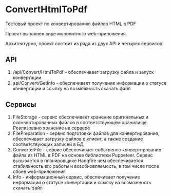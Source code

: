 # ConvertHtmlToPdf
Тестовый проект по конвертированию файлов HTML в PDF

Проект выполнен виде монолитного web-приложения

Архитектурно, проект состоит из ряда из двух API и четырех сервисов

## API
1) /api/Convert/HtmlToPdf - обеспечивает загрузку файла и запуск конвертации
2) api/Convert/GetInfo - обеспечивает получение информации о статусе конвертации и ссылку на возможность скачать файл

## Сервисы
1) FileStorage - сервис обеспечивает хранение оригинальных и сконвертированных файлов в соответствующем хранилище. Реализовано хранение на сервере
2) FilePreparation - сервис подготовки файлов для конвертирования, обеспечивает загрузку файлов с клиент, а также создание соответствующих записей в БД
3) ConverterFile - сервис обеспечивает собственно конвертирование файла из HTML в PDF на основе библиотеки Puppeteer. Сервис вызывается в планировщике Hangfire чем обеспечивается стабильность его работы и возобновляемость, в том числе после сбоев web-приложения
4) Info - информационный сервис, обеспечивает получение информации о статусе конвертации и ссылку на возможность скачать файл

